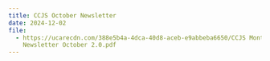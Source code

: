 ```yaml
---
title: CCJS October Newsletter
date: 2024-12-02
file:
  - https://ucarecdn.com/388e5b4a-4dca-40d8-aceb-e9abbeba6650/CCJS Monthly
    Newsletter October 2.0.pdf
---
```

